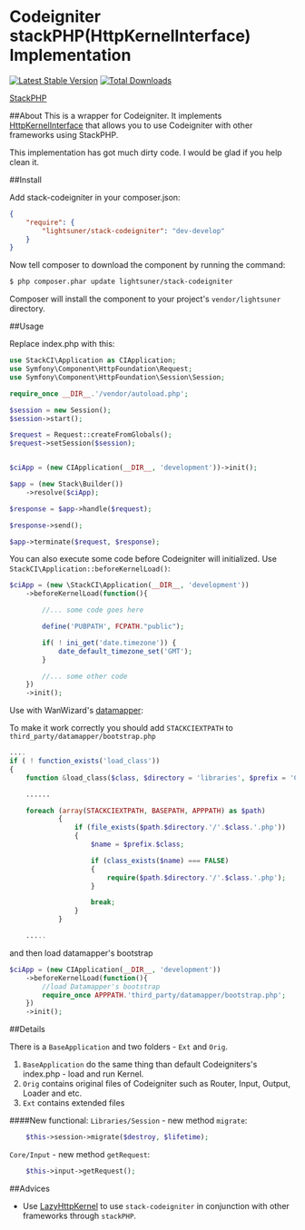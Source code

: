 # Codeigniter stackPHP(HttpKernelInterface) Implementation

[![Latest Stable Version](https://poser.pugx.org/lightsuner/stack-codeigniter/v/stable.png)](https://packagist.org/packages/lightsuner/stack-codeigniter)
[![Total Downloads](https://poser.pugx.org/lightsuner/stack-codeigniter/downloads.png)](https://packagist.org/packages/lightsuner/stack-codeigniter)

[StackPHP](http://stackphp.com)


##About
This is a wrapper for Codeigniter. It implements [HttpKernelInterface](https://github.com/symfony/symfony/blob/master/src/Symfony/Component/HttpKernel/HttpKernelInterface.php)
that allows you to use Codeigniter with other frameworks using StackPHP.

This implementation has got much dirty code. I would be glad if you help clean it.


##Install

Add stack-codeigniter in your composer.json:
```json
{
    "require": {
        "lightsuner/stack-codeigniter": "dev-develop"
    }
}
````
Now tell composer to download the component by running the command:

``` bash
$ php composer.phar update lightsuner/stack-codeigniter
````

Composer will install the component to your project's `vendor/lightsuner` directory.

##Usage

Replace index.php with this:

```php
use StackCI\Application as CIApplication;
use Symfony\Component\HttpFoundation\Request;
use Symfony\Component\HttpFoundation\Session\Session;

require_once __DIR__.'/vendor/autoload.php';

$session = new Session();
$session->start();

$request = Request::createFromGlobals();
$request->setSession($session);


$ciApp = (new CIApplication(__DIR__, 'development'))->init();

$app = (new Stack\Builder())
    ->resolve($ciApp);

$response = $app->handle($request);

$response->send();

$app->terminate($request, $response);
````

You can also execute some code before Codeigniter will initialized. Use ``StackCI\Application::beforeKernelLoad()``:
```php
$ciApp = (new \StackCI\Application(__DIR__, 'development'))
    ->beforeKernelLoad(function(){

        //... some code goes here

        define('PUBPATH', FCPATH."public");

        if( ! ini_get('date.timezone')) {
            date_default_timezone_set('GMT');
        }

        //... some other code
    })
    ->init();
````

Use with WanWizard's [datamapper](http://datamapper.wanwizard.eu/):

To make it work correctly you should add ``STACKCIEXTPATH`` to `third_party/datamapper/bootstrap.php`
```php
....
if ( ! function_exists('load_class'))
{
	function &load_class($class, $directory = 'libraries', $prefix = 'CI_')

	......

	foreach (array(STACKCIEXTPATH, BASEPATH, APPPATH) as $path)
    		{
    			if (file_exists($path.$directory.'/'.$class.'.php'))
    			{
    				$name = $prefix.$class;

    				if (class_exists($name) === FALSE)
    				{
    					require($path.$directory.'/'.$class.'.php');
    				}

    				break;
    			}
    		}

    .....

````
and then load datamapper's bootstrap
```php
$ciApp = (new CIApplication(__DIR__, 'development'))
    ->beforeKernelLoad(function(){
        //load Datamapper's bootstrap
        require_once APPPATH.'third_party/datamapper/bootstrap.php';
    })
    ->init();
````

##Details

There is a `BaseApplication` and two folders - `Ext` and `Orig`.

1. `BaseApplication` do the same thing than default Codeigniters's index.php - load and run Kernel.
2. `Orig` contains original files of Codeigniter such as Router, Input, Output, Loader and etc.
3. `Ext` contains extended files

####New functional:
``Libraries/Session`` - new method ``migrate``:

```php
    $this->session->migrate($destroy, $lifetime);
````

``Core/Input`` - new method ``getRequest``:

```php
    $this->input->getRequest();
````

##Advices
- Use [LazyHttpKernel](https://github.com/stackphp/LazyHttpKernel) to use `stack-codeigniter` in conjunction with other frameworks through ``stackPHP``.